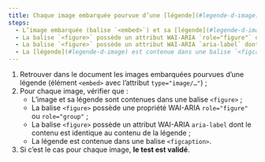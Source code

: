 ```yaml
---
title: Chaque image embarquée pourvue d’une [légende](#legende-d-image) (balise `<embed>` associée à une [légende](#legende-d-image) adjacente), vérifie-t-elle, si nécessaire, ces conditions ?
steps:
  - L’image embarquée (balise `<embed>`) et sa [légende](#legende-d-image) adjacente sont contenues dans une balise `<figure>` ;
  - La balise `<figure>` possède un attribut WAI-ARIA `role="figure"` ou `role="group"` ;
  - La balise `<figure>` possède un attribut WAI-ARIA `aria-label` dont le contenu est identique au contenu de la [légende](#legende-d-image) ;
  - La [légende](#legende-d-image) est contenue dans une balise `<figcaption>`.
---
```


1. Retrouver dans le document les images embarquées pourvues d’une légende (élément `<embed>` avec l’attribut `type="image/…"`) ;
2. Pour chaque image, vérifier que :
   - L’image et sa légende sont contenues dans une balise `<figure>` ;
   - La balise `<figure>` possède une propriété WAI-ARIA `role="figure"` ou `role="group"` ;
   - La balise `<figure>` possède un attribut WAI-ARIA `aria-label` dont le contenu est identique au contenu de la légende ;
   - La légende est contenue dans une balise `<figcaption>`.
3. Si c’est le cas pour chaque image, **le test est validé**.
